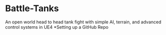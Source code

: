 # Battle-Tanks
An open world head to head tank fight with simple AI, terrain, and advanced control systems in UE4
*Setting up a GitHub Repo
